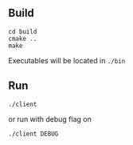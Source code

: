 ## Build
```
cd build
cmake ..
make
```

Executables will be located in `./bin`

## Run
```
./client
```

or run with debug flag on

```
./client DEBUG
```